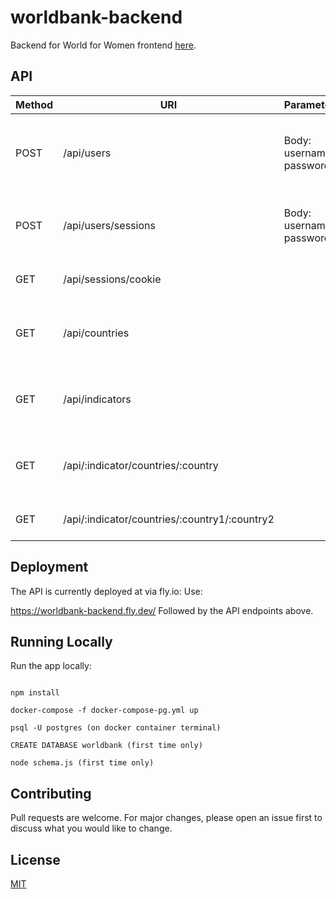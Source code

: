 # worldbank-backend

Backend for World for Women frontend [here](https://github.com/gsinghlak12/worldbank).

## API

| Method | URI                  | Parameters               | Description                                               | Status |
| ------ | -------------------- | ------------------------ | --------------------------------------------------------- | ------ |
| POST   | /api/users           | Body: username, password | User registration; checks if user exists in the database. | Done   |
| POST   | /api/users/sessions    | Body: username, password | Check username and password match                       | Done   |
| GET    | /api/sessions/cookie |                          | Check cookie exists                                        | Done |
| GET    | /api/countries |                                | Get a list of countries in the worldbank database          | Done |
| GET    | /api/indicators |                                | Get a list of indicators in the worldbank database        | DONE |
| GET    | /api/:indicator/countries/:country |     | Get an indicator plot for a given country         | DONE |
| GET    | /api/:indicator/countries/:country1/:country2|                                | Get plot of two countries     | DONE |

## Deployment

The API is currently deployed at via fly.io:
Use: 

https://worldbank-backend.fly.dev/
Followed by the API endpoints above.


## Running Locally

Run the app locally:

```

npm install

docker-compose -f docker-compose-pg.yml up

psql -U postgres (on docker container terminal)

CREATE DATABASE worldbank (first time only)

node schema.js (first time only)
```

## Contributing

Pull requests are welcome. For major changes, please open an issue first
to discuss what you would like to change.

## License

[MIT](https://choosealicense.com/licenses/mit/)
